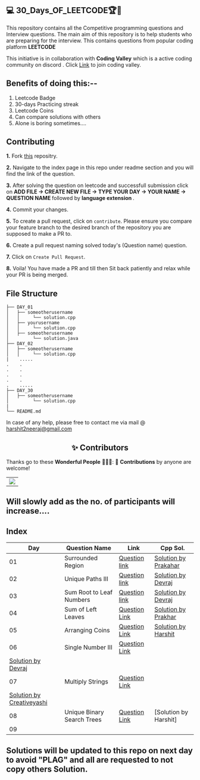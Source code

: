 ## 💻 30_Days_OF_LEETCODE🏆🏅

This repository contains all the Competitive programming questions and Interview questions. The main aim of this repository is to help students who are preparing for the interview. This contains questions from popular coding platform <B>LEETCODE </B>

This initiative is in collaboration with <b>Coding Valley</b> which is a active coding community on discord . 
Click [Link]( https://discord.gg/tgxXx3v3Yg) to join coding valley.

 
## Benefits of doing this:--

1. Leetcode Badge
2. 30-days Practicing streak
3. Leetcode Coins
4. Can compare solutions with others
5. Alone is boring sometimes....

## Contributing

**1.**  Fork [this](https://github.com/Harshit1123/30_Days_OF_LEETCODE) repositry.

**2.** Navigate to the index page in this repo under readme section and you will find the link of the question.

**3.** After solving the question on leetcode and successfull submission click on <B> ADD FILE -> CREATE NEW FILE -> TYPE YOUR DAY -> YOUR NAME -> QUESTION NAME </B>followed by <B>language extension </B>.

**4.** Commit your changes.

**5.** To create a pull request, click on `contribute`. Please ensure you compare your feature branch to the desired branch of the repository you are supposed to make a PR to.

**6.** Create a pull request naming solved today's (Question name) question.

**7.** Click on `Create Pull Request`.

**8.**  Voila! You have made a PR and till then Sit back patiently and relax while your PR is being merged. 

## File Structure
```
├── DAY_01
│   ├── someotherusername
│   │     └── solution.cpp
│   ├── yourusername
│   │     └── solution.cpp
│   ├── someotherusername
│         └── solution.java
├── DAY_02
│   ├── someotherusername
│   │     └── solution.cpp
|    .....
.    .
.    .
.    .
.    .
.    .....
├── DAY_30
│   ├── someotherusername
│         └── solution.cpp
|
└── README.md
```

 In case of any help, please free to contact me via mail @ harshit2neeraj@gmail.com
 
<h2 align=center> ✨ Contributors </h2>


Thanks go to these **Wonderful People** 👨🏻‍💻:      🚀 **Contributions** by anyone are welcome! 

<table>
    <tr>
	<td>
  		<a href="https://github.com/Harshit1123/30_Days_OF_LEETCODE/graphs/contributors">
  		<img src="https://contrib.rocks/image?repo=harshit1123/30_Days_OF_LEETCODE" />
  		</a>
	</td>
    </tr>
</table>

  ## Will slowly add as the no. of participants will increase.... 
	
## Index

| Day | Question Name | Link | Cpp Sol. | 
| --- | ------------- | ---- | -------- |
01| Surrounded Region | [Question link](https://leetcode.com/problems/surrounded-regions/)| [Solution by Prakahar](https://github.com/Harshit1123/30_Days_OF_LEETCODE/blob/main/DAY_01/PRAKHAR/sol.cpp)| 
02| Unique Paths III  |	[Question link](https://leetcode.com/problems/unique-paths-iii/)| [Solution by Devraj](https://github.com/Harshit1123/30_Days_OF_LEETCODE/blob/main/DAY_02/Devraj/unique_path_III.cpp)| 
03| Sum Root to Leaf Numbers  |	[Question link](https://leetcode.com/problems/sum-root-to-leaf-numbers/)|[Solution by Devraj](https://github.com/Harshit1123/30_Days_OF_LEETCODE/blob/main/DAY_03/Devraj/Sum_Root_To_Leaf_Numbers.cpp)|
04|Sum of Left Leaves | [Question Link](https://leetcode.com/problems/sum-of-left-leaves/)| [Solution by Prakhar](https://github.com/Harshit1123/30_Days_OF_LEETCODE/blob/main/DAY_04/PRAKHAR/sol.cpp)| 
05|Arranging Coins | [Question Link](https://leetcode.com/problems/arranging-coins/)| [Solution by Harshit](https://github.com/Harshit1123/30_Days_OF_LEETCODE/blob/main/DAY_05/Harshit/Soln.cpp)| 
06|Single Number III |[Question Link](https://leetcode.com/problems/single-number-iii/)|
[Solution by Devraj](https://github.com/Harshit1123/30_Days_OF_LEETCODE/blob/main/DAY_06/Devraj/Single_Number_III.cpp) |
07|Multiply Strings |[Question Link](https://leetcode.com/problems/multiply-strings/)|
[Solution by Creativeyashi](https://github.com/Harshit1123/30_Days_OF_LEETCODE/blob/main/Day_07/creativeyashi/Multiply_Strings.cpp) |
08| Unique Binary Search Trees |[Question Link](https://leetcode.com/problems/unique-binary-search-trees/)|[Solution by Harshit] |
09|

## Solutions will be updated to this repo on next day to avoid "PLAG" and all are requested to not copy others Solution.



